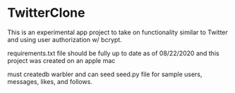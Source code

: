# TwitterClone
This is an experimental app project to take on functionality similar to Twitter and using user authorization w/ bcrypt.

requirements.txt file should be fully up to date as of 08/22/2020 and this project was created on an apple mac

must createdb warbler and can seed seed.py file for sample users, messages, likes, and follows.
